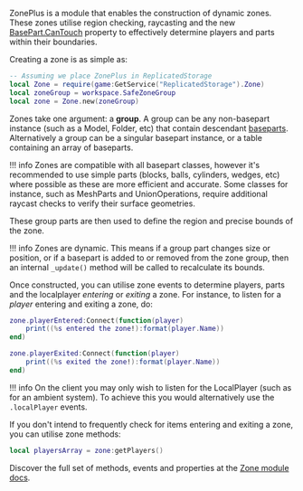 [BasePart.CanTouch]: https://developer.roblox.com/en-us/api-reference/property/BasePart/CanTouch
[baseparts]: https://developer.roblox.com/en-us/api-reference/class/BasePart
[zone]: https://1foreverhd.github.io/ZonePlus/zone/
[Zone module docs]: https://1foreverhd.github.io/ZonePlus/zone/

ZonePlus is a module that enables the construction of dynamic zones. These zones utilise region checking, raycasting and the new [BasePart.CanTouch] property to effectively determine players and parts within their boundaries.

Creating a zone is as simple as:

``` lua
-- Assuming we place ZonePlus in ReplicatedStorage
local Zone = require(game:GetService("ReplicatedStorage").Zone)
local zoneGroup = workspace.SafeZoneGroup
local zone = Zone.new(zoneGroup)
```

Zones take one argument: a **group**. A group can be any non-basepart instance (such as a Model, Folder, etc) that contain descendant [baseparts]. Alternatively a group can be a singular basepart instance, or a table containing an array of baseparts. 

!!! info
    Zones are compatible with all basepart classes, however it's recommended to use simple parts (blocks, balls, cylinders, wedges, etc) where possible as these are more efficient and accurate. Some classes for instance, such as MeshParts and UnionOperations, require additional raycast checks to verify their surface geometries.

These group parts are then used to define the region and precise bounds of the zone.

!!! info
    Zones are dynamic. This means if a group part changes size or position, or if a basepart is added to or removed from the zone group, then an internal ``_update()`` method will be called to recalculate its bounds.

Once constructed, you can utilise zone events to determine players, parts and the localplayer *entering* or *exiting* a zone. For instance, to listen for a *player* entering and exiting a zone, do:

```lua
zone.playerEntered:Connect(function(player)
    print((%s entered the zone!):format(player.Name))
end)

zone.playerExited:Connect(function(player)
    print((%s exited the zone!):format(player.Name))
end)
```

!!! info
    On the client you may only wish to listen for the LocalPlayer (such as for an ambient system). To achieve this you would alternatively use the ``.localPlayer`` events.

If you don't intend to frequently check for items entering and exiting a zone, you can utilise zone methods:

```lua
local playersArray = zone:getPlayers()
```

Discover the full set of methods, events and properties at the [Zone module docs].

